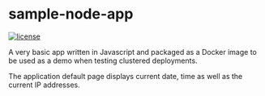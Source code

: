 # sample-node-app
[![license](https://img.shields.io/badge/license-MIT-green)](https://github.com/jbguillois/cluster-sample-app/blob/main/LICENSE)

A very basic app written in Javascript and packaged as a Docker image to be used as a demo when testing clustered deployments.

The application default page displays current date, time as well as the current IP addresses.
